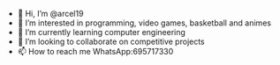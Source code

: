 - 👋 Hi, I’m @arcel19
- 👀 I’m interested in programming, video games, basketball and animes
- 🌱 I’m currently learning computer engineering 
- 💞️ I’m looking to collaborate on competitive projects 
- 📫 How to reach me WhatsApp:695717330

<!---
arcel19/arcel19 is a ✨ special ✨ repository because its `README.md` (this file) appears on your GitHub profile.
You can click the Preview link to take a look at your changes.
--->
